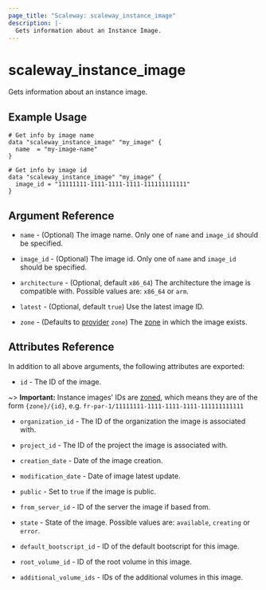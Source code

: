 ```yaml
---
page_title: "Scaleway: scaleway_instance_image"
description: |-
  Gets information about an Instance Image.
---
```


# scaleway_instance_image

Gets information about an instance image.

## Example Usage

```hcl
# Get info by image name
data "scaleway_instance_image" "my_image" {
  name  = "my-image-name"
}

# Get info by image id
data "scaleway_instance_image" "my_image" {
  image_id = "11111111-1111-1111-1111-111111111111"
}
```

## Argument Reference

- `name` - (Optional) The image name. Only one of `name` and `image_id` should be specified.

- `image_id` - (Optional) The image id. Only one of `name` and `image_id` should be specified.

- `architecture` - (Optional, default `x86_64`) The architecture the image is compatible with. Possible values are: `x86_64` or `arm`.

- `latest` - (Optional, default `true`) Use the latest image ID.

- `zone` - (Defaults to [provider](../index.md#arguments-reference) `zone`) The [zone](../guides/regions_and_zones.md#zones) in which the image exists.

## Attributes Reference

In addition to all above arguments, the following attributes are exported:

- `id` - The ID of the image.

~> **Important:** Instance images' IDs are [zoned](../guides/regions_and_zones.md#resource-ids), which means they are of the form `{zone}/{id}`, e.g. `fr-par-1/11111111-1111-1111-1111-111111111111`

- `organization_id` - The ID of the organization the image is associated with.

- `project_id` - The ID of the project the image is associated with.

- `creation_date` - Date of the image creation.

- `modification_date` - Date of image latest update.

- `public` - Set to `true` if the image is public.

- `from_server_id` - ID of the server the image if based from.

- `state` - State of the image. Possible values are: `available`, `creating` or `error`.

- `default_bootscript_id` - ID of the default bootscript for this image.

- `root_volume_id` - ID of the root volume in this image.

- `additional_volume_ids` - IDs of the additional volumes in this image.
